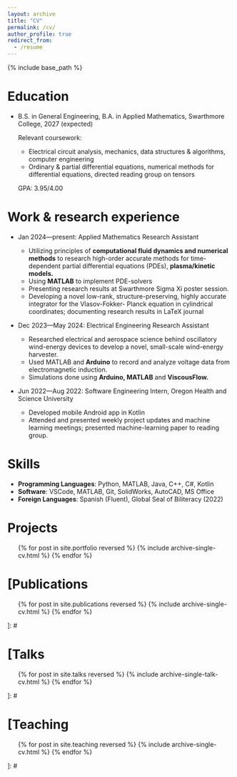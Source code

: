 ```yaml
---
layout: archive
title: "CV"
permalink: /cv/
author_profile: true
redirect_from:
  - /resume
---
```


{% include base_path %}

Education
======
* B.S. in General Engineering, B.A. in Applied Mathematics, Swarthmore College, 2027 (expected)

  Relevant coursework:
  * Electrical circuit analysis, mechanics, data structures & algorithms, computer engineering
  * Ordinary & partial differential equations, numerical methods for differential equations, directed reading group on tensors
  
  GPA: 3.95/4.00

Work & research experience
======
* Jan 2024—present: Applied Mathematics Research Assistant                                                                
  * Utilizing principles of **computational fluid dynamics and numerical methods** to research high-order 
  accurate methods for time-dependent partial differential equations (PDEs), **plasma/kinetic models.** 
  * Using **MATLAB** to implement PDE-solvers 
  * Presenting research results at Swarthmore Sigma Xi poster session.  
  * Developing a novel low-rank, structure-preserving, highly accurate integrator for the Vlasov-Fokker-
  Planck equation in cylindrical coordinates; documenting research results in LaTeX journal 

* Dec 2023—May 2024: Electrical Engineering Research Assistant                                                        
  * Researched electrical and aerospace science behind oscillatory wind-energy devices to develop a 
  novel, small-scale wind-energy harvester. 
  * Used MATLAB and **Arduino** to record and analyze voltage data from electromagnetic induction. 
  * Simulations done using **Arduino, MATLAB** and **ViscousFlow.**

* Jun 2022—Aug 2022: Software Engineering Intern, Oregon Health and Science University            
  * Developed mobile Android app in Kotlin 
  * Attended and presented weekly project updates and machine learning meetings; presented 
  machine-learning paper to reading group.
  
Skills
======
* **Programming Languages**: Python, MATLAB, Java, C++, C#, Kotlin 
* **Software**: VSCode, MATLAB, Git, SolidWorks, AutoCAD, MS Office 
* **Foreign Languages**: Spanish (Fluent), Global Seal of Biliteracy (2022)

Projects
======
<ul>{% for post in site.portfolio reversed %}
  {% include archive-single-cv.html %}
  {% endfor %} </ul>

[Publications
======
  <ul>{% for post in site.publications reversed %}
    {% include archive-single-cv.html %}
  {% endfor %}</ul>]: #

[Talks
======
  <ul>{% for post in site.talks reversed %}
    {% include archive-single-talk-cv.html  %}
  {% endfor %}</ul>]: #
  

[Teaching
======
  <ul>{% for post in site.teaching reversed %}
    {% include archive-single-cv.html %}
  {% endfor %}</ul>]: #